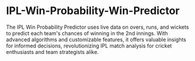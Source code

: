 # IPL-Win-Probability-Win-Predictor
The IPL Win Probability Predictor uses live data on overs, runs, and wickets to predict each team's chances of winning in the 2nd innings. With advanced algorithms and customizable features, it offers valuable insights for informed decisions, revolutionizing IPL match analysis for cricket enthusiasts and team strategists alike.
